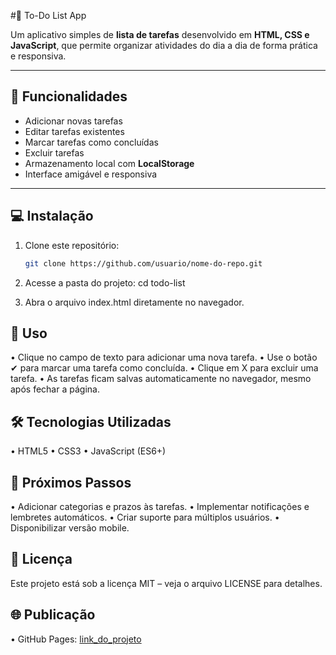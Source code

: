 #📝 To-Do List App

Um aplicativo simples de **lista de tarefas** desenvolvido em **HTML, CSS e JavaScript**, que permite organizar atividades do dia a dia de forma prática e responsiva.

---

## 🚀 Funcionalidades
- Adicionar novas tarefas
- Editar tarefas existentes
- Marcar tarefas como concluídas
- Excluir tarefas
- Armazenamento local com **LocalStorage**
- Interface amigável e responsiva

---

## 💻 Instalação

1. Clone este repositório:
   ```bash
   git clone https://github.com/usuario/nome-do-repo.git

2. Acesse a pasta do projeto:
cd todo-list

3. Abra o arquivo index.html diretamente no navegador.

## 📖 Uso
•	Clique no campo de texto para adicionar uma nova tarefa.
•	Use o botão ✔ para marcar uma tarefa como concluída.
•	Clique em X para excluir uma tarefa.
•	As tarefas ficam salvas automaticamente no navegador, mesmo após fechar a página.

## 🛠️ Tecnologias Utilizadas
•	HTML5
• CSS3
• JavaScript (ES6+)

## 📌 Próximos Passos
•	Adicionar categorias e prazos às tarefas.
•	Implementar notificações e lembretes automáticos.
•	Criar suporte para múltiplos usuários.
•	Disponibilizar versão mobile.

## 📄 Licença
Este projeto está sob a licença MIT – veja o arquivo LICENSE para detalhes.

## 🌐 Publicação
•	GitHub Pages: [link_do_projeto](https://github.com/davilimma/todolist)



